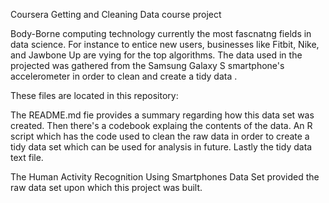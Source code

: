 Coursera Getting and Cleaning Data course project

Body-Borne computing technology currently the most fascnatng fields in data science. For instance to entice new users, businesses like Fitbit, Nike, and Jawbone Up are vying for the top algorithms.
The data used in the projected was gathered from  the Samsung Galaxy S smartphone's accelerometer in order to clean and create a tidy data .

These files are located in this repository:

The README.md fie provides a summary regarding how this data set was created. Then there's a codebook explaing the contents of the data. 
An R script which has the code used to clean the raw data in order to create a tidy data set which can be used for analysis in future. 
Lastly the tidy data text file.

The Human Activity Recognition Using Smartphones Data Set provided the raw data set upon which this project was built.
